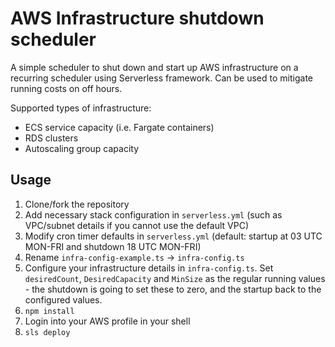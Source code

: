 # AWS Infrastructure shutdown scheduler

A simple scheduler to shut down and start up AWS infrastructure on a recurring scheduler using Serverless framework. Can be used to mitigate running costs on off hours.

Supported types of infrastructure:
- ECS service capacity (i.e. Fargate containers)
- RDS clusters
- Autoscaling group capacity

## Usage

1. Clone/fork the repository
2. Add necessary stack configuration in `serverless.yml` (such as VPC/subnet details if you cannot use the default VPC)
3. Modify cron timer defaults in `serverless.yml` (default: startup at 03 UTC MON-FRI and shutdown 18 UTC MON-FRI)
4. Rename `infra-config-example.ts` -> `infra-config.ts`
5. Configure your infrastructure details in `infra-config.ts`. Set `desiredCount`, `DesiredCapacity` and `MinSize` as the regular running values - the shutdown is going to set these to zero, and the startup back to the configured values.
6. `npm install`
7. Login into your AWS profile in your shell
8. `sls deploy`